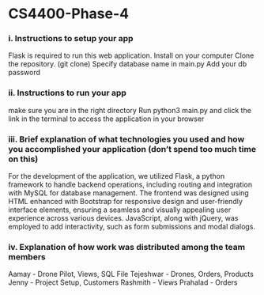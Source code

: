 # CS4400-Phase-4
### i. Instructions to setup your app

Flask is required to run this web application. Install on your computer
Clone the repository. (git clone)
Specify database name in main.py
Add your db password 

### ii. Instructions to run your app

make sure you are in the right directory
Run python3 main.py and click the link in the terminal to access the application in your browser

### iii. Brief explanation of what technologies you used and how you accomplished your application (don’t spend too much time on this)

For the development of the application, we utilized Flask, a python framework to handle backend operations, including routing and integration with MySQL for database management. The frontend was designed using HTML enhanced with Bootstrap for responsive design and user-friendly interface elements, ensuring a seamless and visually appealing user experience across various devices. JavaScript, along with jQuery, was employed to add interactivity, such as form submissions and modal dialogs. 

### iv. Explanation of how work was distributed among the team members

Aamay - Drone Pilot, Views, SQL File
Tejeshwar - Drones, Orders, Products
Jenny - Project Setup, Customers
Rashmith - Views
Prahalad - Orders
